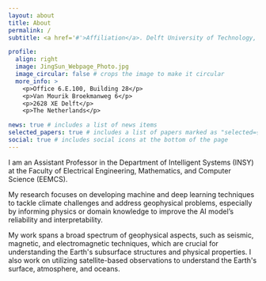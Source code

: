 ```yaml
---
layout: about
title: About
permalink: /
subtitle: <a href='#'>Affiliation</a>. Delft University of Technology, Netherlands

profile:
  align: right
  image: JingSun_Webpage_Photo.jpg
  image_circular: false # crops the image to make it circular
  more_info: >
    <p>Office 6.E.100, Building 28</p>
    <p>Van Mourik Broekmanweg 6</p>
    <p>2628 XE Delft</p>
    <p>The Netherlands</p>

news: true # includes a list of news items
selected_papers: true # includes a list of papers marked as "selected={true}"
social: true # includes social icons at the bottom of the page
---
```


I am an Assistant Professor in the Department of Intelligent Systems (INSY) at the Faculty of Electrical Engineering, Mathematics, and Computer Science (EEMCS). 

My research focuses on developing machine and deep learning techniques to tackle climate challenges and address geophysical problems, especially by informing physics or domain knowledge to improve the AI model’s reliability and interpretability. 

My work spans a broad spectrum of geophysical aspects, such as seismic, magnetic, and electromagnetic techniques, which are crucial for understanding the Earth's subsurface structures and physical properties. I also work on utilizing satellite-based observations to understand the Earth's surface, atmosphere, and oceans.
